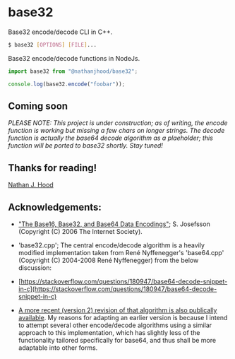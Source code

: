 # base32

Base32 encode/decode CLI in C++.

```.sh
$ base32 [OPTIONS] [FILE]...
```

Base32 encode/decode functions in NodeJs.

```.js
import base32 from "@nathanjhood/base32";

console.log(base32.encode("foobar"));
```

## Coming soon

*PLEASE NOTE: This project is under construction; as of writing, the encode function is working but missing a few chars on longer strings. The decode function is actually the base64 decode algorithm as a plaeholder; this function will be ported to base32 shortly. Stay tuned!*

## Thanks for reading!

[Nathan J. Hood](https://github.com/nathanjhood)

## Acknowledgements:

- ["The Base16, Base32, and Base64 Data Encodings"](https://datatracker.ietf.org/doc/html/rfc4648); S. Josefsson (Copyright (C) 2006 The Internet Society).

- 'base32.cpp'; The central encode/decode algorithm is a heavily modified implementation taken from René Nyffenegger's 'base64.cpp' (Copyright (C) 2004-2008 René Nyffenegger) from the below discussion:

- [https://stackoverflow.com/questions/180947/base64-decode-snippet-in-c](https://stackoverflow.com/questions/180947/base64-decode-snippet-in-c)

- [A more recent (version 2) revision of that algorithm is also publically available](https://renenyffenegger.ch/notes/development/Base64/Encoding-and-decoding-base-64-with-cpp/). My reasons for adapting an earlier version is because I intend to attempt several other encode/decode algorithms using a similar approach to this implementation, which has slightly less of the functionality tailored specifically for base64, and thus shall be more adaptable into other forms.
